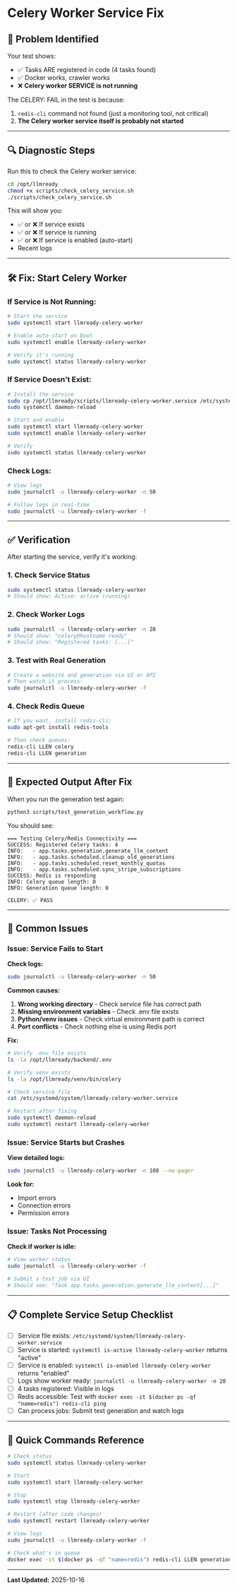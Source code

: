 # Celery Worker Service Fix

## 🔴 Problem Identified

Your test shows:
- ✅ Tasks ARE registered in code (4 tasks found)
- ✅ Docker works, crawler works
- ❌ **Celery worker SERVICE is not running**

The CELERY: FAIL in the test is because:
1. `redis-cli` command not found (just a monitoring tool, not critical)
2. **The Celery worker service itself is probably not started**

---

## 🔍 Diagnostic Steps

Run this to check the Celery worker service:

```bash
cd /opt/llmready
chmod +x scripts/check_celery_service.sh
./scripts/check_celery_service.sh
```

This will show you:
- ✅ or ❌ If service exists
- ✅ or ❌ If service is running
- ✅ or ❌ If service is enabled (auto-start)
- Recent logs

---

## 🛠️ Fix: Start Celery Worker

### If Service is Not Running:

```bash
# Start the service
sudo systemctl start llmready-celery-worker

# Enable auto-start on boot
sudo systemctl enable llmready-celery-worker

# Verify it's running
sudo systemctl status llmready-celery-worker
```

### If Service Doesn't Exist:

```bash
# Install the service
sudo cp /opt/llmready/scripts/llmready-celery-worker.service /etc/systemd/system/
sudo systemctl daemon-reload

# Start and enable
sudo systemctl start llmready-celery-worker
sudo systemctl enable llmready-celery-worker

# Verify
sudo systemctl status llmready-celery-worker
```

### Check Logs:

```bash
# View logs
sudo journalctl -u llmready-celery-worker -n 50

# Follow logs in real-time
sudo journalctl -u llmready-celery-worker -f
```

---

## ✅ Verification

After starting the service, verify it's working:

### 1. Check Service Status
```bash
sudo systemctl status llmready-celery-worker
# Should show: Active: active (running)
```

### 2. Check Worker Logs
```bash
sudo journalctl -u llmready-celery-worker -n 20
# Should show: "celery@hostname ready"
# Should show: "Registered tasks: [...]"
```

### 3. Test with Real Generation
```bash
# Create a website and generation via UI or API
# Then watch it process:
sudo journalctl -u llmready-celery-worker -f
```

### 4. Check Redis Queue
```bash
# If you want, install redis-cli:
sudo apt-get install redis-tools

# Then check queues:
redis-cli LLEN celery
redis-cli LLEN generation
```

---

## 🎯 Expected Output After Fix

When you run the generation test again:

```bash
python3 scripts/test_generation_workflow.py
```

You should see:
```
=== Testing Celery/Redis Connectivity ===
SUCCESS: Registered Celery tasks: 4
INFO:   - app.tasks.generation.generate_llm_content
INFO:   - app.tasks.scheduled.cleanup_old_generations
INFO:   - app.tasks.scheduled.reset_monthly_quotas
INFO:   - app.tasks.scheduled.sync_stripe_subscriptions
SUCCESS: Redis is responding
INFO: Celery queue length: 0
INFO: Generation queue length: 0

CELERY: ✅ PASS
```

---

## 🚨 Common Issues

### Issue: Service Fails to Start

**Check logs:**
```bash
sudo journalctl -u llmready-celery-worker -n 50
```

**Common causes:**
1. **Wrong working directory** - Check service file has correct path
2. **Missing environment variables** - Check .env file exists
3. **Python/venv issues** - Check virtual environment path is correct
4. **Port conflicts** - Check nothing else is using Redis port

**Fix:**
```bash
# Verify .env file exists
ls -la /opt/llmready/backend/.env

# Verify venv exists
ls -la /opt/llmready/venv/bin/celery

# Check service file
cat /etc/systemd/system/llmready-celery-worker.service

# Restart after fixing
sudo systemctl daemon-reload
sudo systemctl restart llmready-celery-worker
```

### Issue: Service Starts but Crashes

**View detailed logs:**
```bash
sudo journalctl -u llmready-celery-worker -n 100 --no-pager
```

**Look for:**
- Import errors
- Connection errors
- Permission errors

### Issue: Tasks Not Processing

**Check if worker is idle:**
```bash
# View worker status
sudo journalctl -u llmready-celery-worker -f

# Submit a test job via UI
# Should see: "Task app.tasks.generation.generate_llm_content[...]"
```

---

## 📋 Complete Service Setup Checklist

- [ ] Service file exists: `/etc/systemd/system/llmready-celery-worker.service`
- [ ] Service is started: `systemctl is-active llmready-celery-worker` returns "active"
- [ ] Service is enabled: `systemctl is-enabled llmready-celery-worker` returns "enabled"
- [ ] Logs show worker ready: `journalctl -u llmready-celery-worker -n 20`
- [ ] 4 tasks registered: Visible in logs
- [ ] Redis accessible: Test with `docker exec -it $(docker ps -qf "name=redis") redis-cli ping`
- [ ] Can process jobs: Submit test generation and watch logs

---

## 🔧 Quick Commands Reference

```bash
# Check status
sudo systemctl status llmready-celery-worker

# Start
sudo systemctl start llmready-celery-worker

# Stop
sudo systemctl stop llmready-celery-worker

# Restart (after code changes)
sudo systemctl restart llmready-celery-worker

# View logs
sudo journalctl -u llmready-celery-worker -f

# Check what's in queue
docker exec -it $(docker ps -qf "name=redis") redis-cli LLEN generation
```

---

**Last Updated:** 2025-10-16